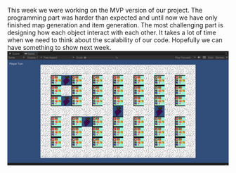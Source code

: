 This week we were working on the MVP version of our project. The programming part was harder than expected and until now we have only finished map generation and item generation. The most challenging part is designing how each object interact with each other. It takes a lot of time when we need to think about the scalability of our code. Hopefully we can have something to show next week.\
![Game Preview](https://github.com/JackyBai0423/GameDev-Blog/blob/b893fea4ec2396eb5978ba93a227b8707a764ef5/Screenshot%202023-03-01%20025558.png)
